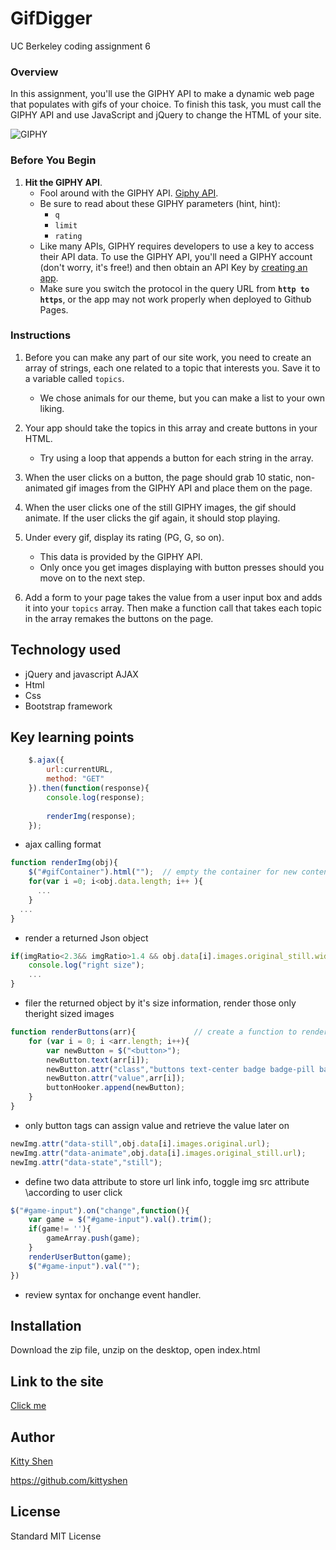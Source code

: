 # GifDigger
UC Berkeley coding assignment 6

### Overview

In this assignment, you'll use the GIPHY API to make a dynamic web page that populates with gifs of your choice. To finish this task, you must call the GIPHY API and use JavaScript and jQuery to change the HTML of your site.

![GIPHY](Images/1-giphy.jpg)

### Before You Begin

1. **Hit the GIPHY API**.
   * Fool around with the GIPHY API. [Giphy API](https://github.com/Giphy).
   * Be sure to read about these GIPHY parameters (hint, hint):
     * `q`
     * `limit`
     * `rating`
   * Like many APIs, GIPHY requires developers to use a key to access their API data. To use the GIPHY API, you'll need a GIPHY account (don't worry, it's free!) and then obtain an API Key by [creating an app](https://developers.giphy.com/dashboard/?create=true).
   * Make sure you switch the protocol in the query URL from **`http to https`**, or the app may not work properly when deployed to Github Pages.

### Instructions

1. Before you can make any part of our site work, you need to create an array of strings, each one related to a topic that interests you. Save it to a variable called `topics`.
   * We chose animals for our theme, but you can make a list to your own liking.

2. Your app should take the topics in this array and create buttons in your HTML.
   * Try using a loop that appends a button for each string in the array.

3. When the user clicks on a button, the page should grab 10 static, non-animated gif images from the GIPHY API and place them on the page.

4. When the user clicks one of the still GIPHY images, the gif should animate. If the user clicks the gif again, it should stop playing.

5. Under every gif, display its rating (PG, G, so on).
   * This data is provided by the GIPHY API.
   * Only once you get images displaying with button presses should you move on to the next step.

6. Add a form to your page takes the value from a user input box and adds it into your `topics` array. Then make a function call that takes each topic in the array remakes the buttons on the page.


## Technology used
* jQuery and javascript AJAX
* Html
* Css
* Bootstrap framework 


## Key learning points
```javascript
    $.ajax({
        url:currentURL,
        method: "GET"
    }).then(function(response){
        console.log(response);
    
        renderImg(response);
    });
```
* ajax calling format

```javascript
function renderImg(obj){
    $("#gifContainer").html("");  // empty the container for new content;
    for(var i =0; i<obj.data.length; i++ ){
      ...
    }
  ...
}
```
* render a returned Json object

```javascript
if(imgRatio<2.3&& imgRatio>1.4 && obj.data[i].images.original_still.width >200){    
    console.log("right size");
    ...
}
```
* filer the returned object by it's size information, render those only theright sized images

```javascript
function renderButtons(arr){             // create a function to render current game array 
    for (var i = 0; i <arr.length; i++){
        var newButton = $("<button>");
        newButton.text(arr[i]);
        newButton.attr("class","buttons text-center badge badge-pill badge-secondary");
        newButton.attr("value",arr[i]);
        buttonHooker.append(newButton);
    }
}
```
* only button tags can assign value and retrieve the value later on

```javascript
newImg.attr("data-still",obj.data[i].images.original.url);
newImg.attr("data-animate",obj.data[i].images.original_still.url);
newImg.attr("data-state","still");
```
* define two data attribute to store url link info, toggle img src attribute  \according to user click

```javascript
$("#game-input").on("change",function(){
    var game = $("#game-input").val().trim();
    if(game!= ''){
        gameArray.push(game);
    }
    renderUserButton(game);
    $("#game-input").val("");
})
```
* review syntax for onchange event handler.

## Installation
Download the zip file, unzip on the desktop, open index.html

## Link to the site
[Click me](https://kittyshen.github.io/GifDigger/)

## Author 
[Kitty Shen ](https://github.com/kittyshen)

https://github.com/kittyshen

## License
Standard MIT License